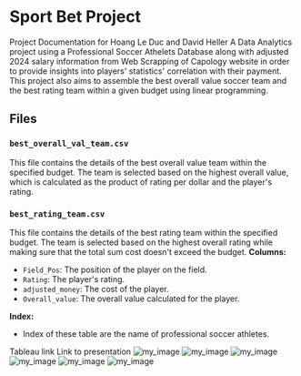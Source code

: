 
# Sport Bet Project
Project Documentation for Hoang Le Duc and David Heller
A Data Analytics project using a Professional Soccer Athelets Database along with adjusted 2024 salary information from Web Scrapping of Capology website in order to provide insights into players' statistics' correlation with their payment. This project also aims to assemble the best overall value soccer team and the best rating team within a given budget using linear programming.

## Files

### `best_overall_val_team.csv`
This file contains the details of the best overall value team within the specified budget. The team is selected based on the highest overall value, which is calculated as the product of rating per dollar and the player's rating.
### `best_rating_team.csv`
This file contains the details of the best rating team within the specified budget. The team is selected based on the highest overall rating while making sure that the total sum cost doesn't exceed the budget.
**Columns:**
- `Field_Pos`: The position of the player on the field.
- `Rating`: The player's rating.
- `adjusted_money`: The cost of the player.
- `Overall_value`: The overall value calculated for the player.

**Index:**
- Index of these table are the name of professional soccer athletes.

Tableau link 
Link to presentation
![my_image](/SportBetting-DataAnalytics/readme/download.png) 
![my_image](/SportBetting-DataAnalytics/readme/download%20(1).png) 
![my_image](/SportBetting-DataAnalytics/readme/download%20(2).png) 
![my_image](/SportBetting-DataAnalytics/readme/download%20(3).png) 
![my_image](/SportBetting-DataAnalytics/readme/download%20(4).png) 
![my_image](/SportBetting-DataAnalytics/readme/download%20(5).png) 
